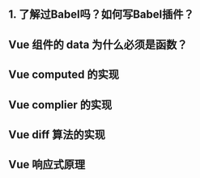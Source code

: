 ## 1. 了解过Babel吗？如何写Babel插件？

## Vue 组件的 data 为什么必须是函数？

## Vue computed 的实现

## Vue complier 的实现

## Vue diff 算法的实现

## Vue 响应式原理
